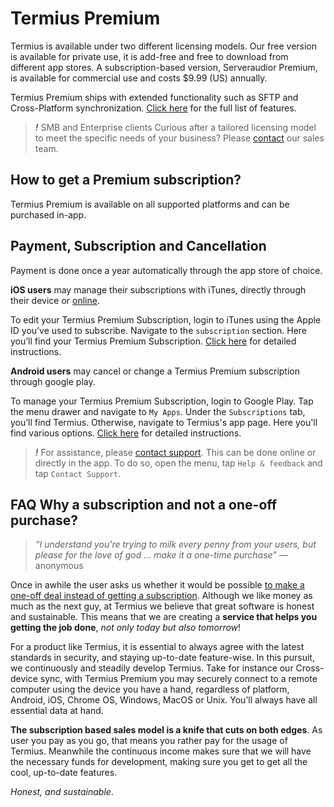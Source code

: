 # Termius Premium

Termius is available under two different licensing models. Our free version is available for private use, it is add-free and free to download from different app stores. A subscription-based version, Serveraudior Premium, is available for commercial use and costs $9.99 (US) annually.

Termius Premium ships with extended functionality such as SFTP and Cross-Platform synchronization. [Click here](#features) for the full list of features.

> ***!*** SMB and Enterprise clients
> Curious after a tailored licensing model to meet the specific needs of your business? Please [contact](mailto:sales@Termius.com) our sales team.

## How to get a Premium subscription?
Termius Premium is available on all supported platforms and can be purchased in-app.

## Payment, Subscription and Cancellation
Payment is done once a year automatically through the app store of choice.

__iOS users__ may manage their subscriptions with iTunes, directly through their device or [online](http://www.apple.com/itunes).

To edit your Termius Premium Subscription, login to iTunes using the Apple ID you’ve used to subscribe. Navigate to the `subscription` section. Here you’ll find your Termius Premium Subscription. [Click here](https://support.apple.com/en-us/HT202039) for detailed instructions.

__Android users__ may cancel or change a Termius Premium subscription through google play.

To manage your Termius Premium Subscription, login to Google Play. Tap the menu drawer and navigate to `My Apps`. Under the `Subscriptions` tab, you’ll find Termius.  Otherwise, navigate to Termius's app page. Here you'll find various options. [Click here](https://support.google.com/googleplay/answer/7018481) for detailed instructions.

> ***!*** For assistance, please [contact support](https://serverauditor.uservoice.com/clients/widgets/classic_widget?mode=support&locale=en&forum_id=243650&contact_us=true&custom_template_id=25586&context=site2&embed_type=lightbox&contact_enabled=true&feedback_enabled=false&strings=e30%3D&smartvote=true&default_mode=support&referrer=https:%2F%2FTermius.uservoice.com%2Fknowledgebase#contact_us). This can be done online or directly in the app. To do so, open the menu, tap `Help & feedback` and tap `Contact Support`.

## FAQ Why a subscription and not a one-off purchase?

> *“I understand you're trying to milk every penny from your users, but please for the love of god ... make it a one-time purchase”* — anonymous

Once in awhile the user asks us whether it would be possible [to make a one-off deal instead of getting a subscription](http://support.termius.com/forums/243649-ios-platform/suggestions/17341414-one-time-purchase). Although we like money as much as the next guy, at Termius we believe that great software is honest and sustainable. This means that we are creating a __service that helps you getting the job done__, *not only today but also tomorrow*!

For a product like Termius, it is essential to always agree with the latest standards in security, and staying up-to-date feature-wise. In this pursuit, we continuously and steadily develop Termius. Take for instance our Cross-device sync, with Termius Premium you may securely connect to a remote computer using the device you have a hand, regardless of platform, Android, iOS, Chrome OS, Windows, MacOS or Unix. You’ll always have all essential data at hand.

__The subscription based sales model is a knife that cuts on both edges__. As user you pay as you go, that means you rather pay for the usage of Termius. Meanwhile the continuous income makes sure that we will have the necessary funds for development, making sure you get to get all the cool, up-to-date features.

*Honest, and sustainable*.
